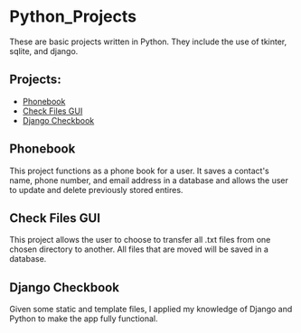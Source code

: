 # Python_Projects

These are basic projects written in Python. They include the use of tkinter, sqlite, and django. 

## Projects:
- [Phonebook](https://github.com/mjh2493/Python_Projects/tree/main/Phonebook_Project)
- [Check Files GUI](https://github.com/mjh2493/Python_Projects/blob/main/file_transfer.py)
- [Django Checkbook](https://github.com/mjh2493/Python_Projects/tree/main/Checkbook/Django_Checkbook)


## Phonebook
This project functions as a phone book for a user. It saves a contact's name, phone number, and email address in a database and allows the user to update and delete previously stored entires. 

## Check Files GUI
This project allows the user to choose to transfer all .txt files from one chosen directory to another. All files that are moved will be saved in a database. 

## Django Checkbook
Given some static and template files, I applied my knowledge of Django and Python to make the app fully functional.  
